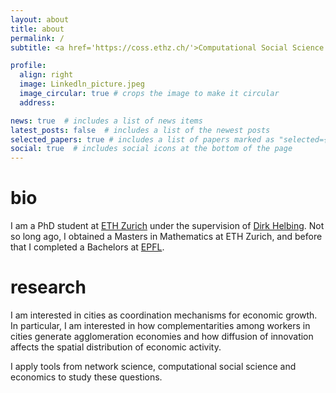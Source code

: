 ```yaml
---
layout: about
title: about
permalink: /
subtitle: <a href='https://coss.ethz.ch/'>Computational Social Science @ ETH Zurich</a>

profile:
  align: right
  image: Linkedln_picture.jpeg
  image_circular: true # crops the image to make it circular
  address:

news: true  # includes a list of news items
latest_posts: false  # includes a list of the newest posts
selected_papers: true # includes a list of papers marked as "selected={true}"
social: true  # includes social icons at the bottom of the page
---
```

# bio
I am a PhD student at [ETH Zurich](https://coss.ethz.ch/) under the supervision of [Dirk Helbing](https://coss.ethz.ch/people/helbing.html).
Not so long ago, I obtained a Masters in Mathematics at ETH Zurich, and before that I completed a Bachelors at [EPFL](https://www.epfl.ch/en/).

# research
I am interested in cities as coordination mechanisms for economic growth. 
In particular, I am interested in how complementarities among workers in cities generate agglomeration economies and how diffusion of innovation affects the spatial distribution of economic activity.

I apply tools from network science, computational social science and economics to study these questions.